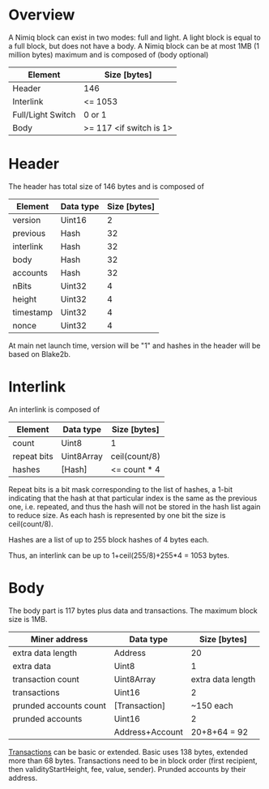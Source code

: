 # Overview
A Nimiq block can exist in two modes: full and light. A light block is equal to a full block, but does not have a body.
A Nimiq block can be at most 1MB (1 million bytes) maximum and is composed of (body optional)

| Element           | Size [bytes]            |
|-------------------|-------------------------|
| Header            | 146                     |
| Interlink         | <= 1053                 |
| Full/Light Switch | 0 or 1                  |
| Body              | >= 117 <if switch is 1> |

# Header
The header has total size of 146 bytes and is composed of

| Element   | Data type | Size [bytes] |
|-----------|-----------|--------------|
| version   | Uint16    | 2            |
| previous  | Hash      | 32           |
| interlink | Hash      | 32           |
| body      | Hash      | 32           |
| accounts  | Hash      | 32           |
| nBits     | Uint32    | 4            |
| height    | Uint32    | 4            |
| timestamp | Uint32    | 4            |
| nonce     | Uint32    | 4            |

At main net launch time, version will be "1" and hashes in the header will be based on Blake2b.

# Interlink
An interlink is composed of 

| Element     | Data type  | Size [bytes]  |
|-------------|------------|---------------|
| count       | Uint8      | 1             |
| repeat bits | Uint8Array | ceil(count/8) |
| hashes      | [Hash]     | <= count * 4  |

Repeat bits is a bit mask corresponding to the list of hashes, 
a 1-bit indicating that the hash at that particular index is the same as the previous one, 
i.e. repeated, and thus the hash will not be stored in the hash list again to reduce size. 
As each hash is represented by one bit the size is ceil(count/8).

Hashes are a list of up to 255 block hashes of 4 bytes each.

Thus, an interlink can be up to 1+ceil(255/8)+255*4 = 1053 bytes.

# Body
The body part is 117 bytes plus data and transactions. The maximum block size is 1MB.

| Miner address          | Data type       | Size [bytes]      |
|------------------------|-----------------|-------------------|
| extra data length      | Address         | 20                |
| extra data             | Uint8           | 1                 |
| transaction count      | Uint8Array      | extra data length |
| transactions           | Uint16          | 2                 |
| prunded accounts count | [Transaction]   | ~150 each         |
| prunded accounts       | Uint16          | 2                 |
|                        | Address+Account | 20+8+64 = 92      |

[Transactions](./transactions) can be basic or extended.
Basic uses 138 bytes, extended more than 68 bytes.
Transactions need to be in block order (first recipient, then validityStartHeight, fee, value, sender).
Prunded accounts by their address.
